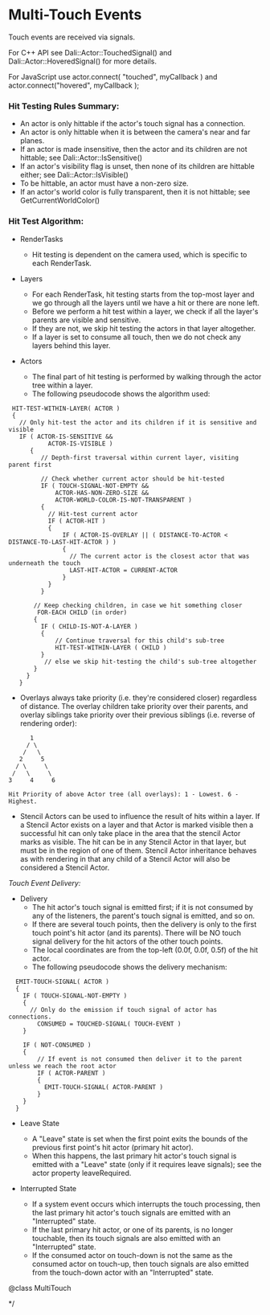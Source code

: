 <!--
/**-->

Multi-Touch Events
==================

Touch events are received via signals.

For C++ API see Dali::Actor::TouchedSignal() and Dali::Actor::HoveredSignal() for more details.

For JavaScript use actor.connect( "touched", myCallback ) and actor.connect("hovered", myCallback );

### Hit Testing Rules Summary:

 - An actor is only hittable if the actor's touch signal has a connection.
 - An actor is only hittable when it is between the camera's near and far planes.
 - If an actor is made insensitive, then the actor and its children are not hittable; see Dali::Actor::IsSensitive()
 - If an actor's visibility flag is unset, then none of its children are hittable either; see Dali::Actor::IsVisible()
 - To be hittable, an actor must have a non-zero size.
 - If an actor's world color is fully transparent, then it is not hittable; see GetCurrentWorldColor()

### Hit Test Algorithm:

 - RenderTasks
   - Hit testing is dependent on the camera used, which is specific to each RenderTask.

 - Layers
   - For each RenderTask, hit testing starts from the top-most layer and we go through all the
     layers until we have a hit or there are none left.
   - Before we perform a hit test within a layer, we check if all the layer's parents are visible
     and sensitive.
   - If they are not, we skip hit testing the actors in that layer altogether.
   - If a layer is set to consume all touch, then we do not check any layers behind this layer.

 - Actors
   - The final part of hit testing is performed by walking through the actor tree within a layer.
   - The following pseudocode shows the algorithm used:


~~~
 HIT-TEST-WITHIN-LAYER( ACTOR )
 {
   // Only hit-test the actor and its children if it is sensitive and visible
   IF ( ACTOR-IS-SENSITIVE &&
           ACTOR-IS-VISIBLE )
      {
         // Depth-first traversal within current layer, visiting parent first

         // Check whether current actor should be hit-tested
         IF ( TOUCH-SIGNAL-NOT-EMPTY &&
             ACTOR-HAS-NON-ZERO-SIZE &&
             ACTOR-WORLD-COLOR-IS-NOT-TRANSPARENT )
         {
           // Hit-test current actor
           IF ( ACTOR-HIT )
           {
               IF ( ACTOR-IS-OVERLAY || ( DISTANCE-TO-ACTOR < DISTANCE-TO-LAST-HIT-ACTOR ) )
               {
                 // The current actor is the closest actor that was underneath the touch
                 LAST-HIT-ACTOR = CURRENT-ACTOR
               }
           }
         }

       // Keep checking children, in case we hit something closer
        FOR-EACH CHILD (in order)
       {
         IF ( CHILD-IS-NOT-A-LAYER )
         {
             // Continue traversal for this child's sub-tree
             HIT-TEST-WITHIN-LAYER ( CHILD )
         }
          // else we skip hit-testing the child's sub-tree altogether
       }
     }
   }
~~~
 - Overlays always take priority (i.e. they're considered closer) regardless of distance.
     The overlay children take priority over their parents, and overlay siblings take priority
     over their previous siblings (i.e. reverse of rendering order):

~~~
      1
     / \
    /   \
   2     5
  / \     \
 /   \     \
3     4     6

Hit Priority of above Actor tree (all overlays): 1 - Lowest. 6 - Highest.
~~~

 - Stencil Actors can be used to influence the result of hits within a layer.
     If a Stencil Actor exists on a layer and that Actor is marked visible then a successful
     hit can only take place in the area that the stencil Actor marks as visible.
     The hit can be in any Stencil Actor in that layer, but must be in the region of one of them.
     Stencil Actor inheritance behaves as with rendering in that any child of a Stencil Actor will
     also be considered a Stencil Actor.

 <i>Touch Event Delivery:</i>

 - Delivery
   - The hit actor's touch signal is emitted first; if it is not consumed by any of the listeners,
     the parent's touch signal is emitted, and so on.
   - If there are several touch points, then the delivery is only to the first touch point's hit
     actor (and its parents).  There will be NO touch signal delivery for the hit actors of the
     other touch points.
   - The local coordinates are from the top-left (0.0f, 0.0f, 0.5f) of the hit actor.
   - The following pseudocode shows the delivery mechanism:

~~~
  EMIT-TOUCH-SIGNAL( ACTOR )
  {
    IF ( TOUCH-SIGNAL-NOT-EMPTY )
    {
      // Only do the emission if touch signal of actor has connections.
        CONSUMED = TOUCHED-SIGNAL( TOUCH-EVENT )
    }

    IF ( NOT-CONSUMED )
    {
        // If event is not consumed then deliver it to the parent unless we reach the root actor
        IF ( ACTOR-PARENT )
        {
          EMIT-TOUCH-SIGNAL( ACTOR-PARENT )
        }
    }
  }
~~~
 - Leave State
   - A "Leave" state is set when the first point exits the bounds of the previous first point's
     hit actor (primary hit actor).
   - When this happens, the last primary hit actor's touch signal is emitted with a "Leave" state
     (only if it requires leave signals); see the actor property leaveRequired.


 - Interrupted State
   - If a system event occurs which interrupts the touch processing, then the last primary hit
     actor's touch signals are emitted with an "Interrupted" state.
   - If the last primary hit actor, or one of its parents, is no longer touchable, then its
     touch signals are also emitted with an "Interrupted" state.
   - If the consumed actor on touch-down is not the same as the consumed actor on touch-up, then
     touch signals are also emitted from the touch-down actor with an "Interrupted" state.

@class MultiTouch

*/
